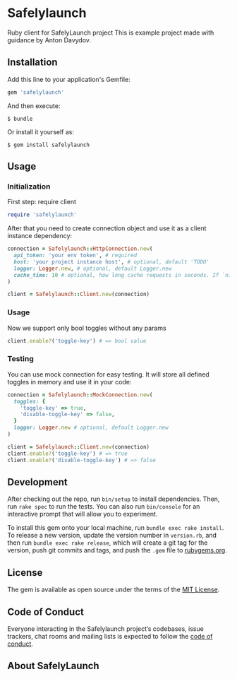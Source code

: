 # Safelylaunch

Ruby client for SafelyLaunch project
This is example project made with guidance by Anton Davydov.

## Installation

Add this line to your application's Gemfile:

```ruby
gem 'safelylaunch'
```

And then execute:

    $ bundle

Or install it yourself as:

    $ gem install safelylaunch

## Usage

### Initialization
First step: require client

```ruby
require 'safelylaunch'
```

After that you need to create connection object and use it as a client instance dependency:

```ruby
connection = Safelylaunch::HttpConnection.new(
  api_token: 'your env token', # required
  host: 'your project instance host', # optional, default 'TODO'
  logger: Logger.new, # optional, default Logger.new
  cache_time: 10 # optional, how long cache requests in seconds. If `nil` will disable cache. Default `nil`
)

client = Safelylaunch::Client.new(connection)
```

### Usage
Now we support only bool toggles without any params

```ruby
client.enable?('toggle-key') # => bool value
```

### Testing
You can use mock connection for easy testing. It will store all defined toggles in memory and use it in your code:

```ruby
connection = Safelylaunch::MockConnection.new(
  toggles: {
    'toggle-key' => true,
    'disable-toggle-key' => false,
  }
  logger: Logger.new # optional, default Logger.new
)

client = Safelylaunch::Client.new(connection)
client.enable?('toggle-key') # => true
client.enable?('disable-toggle-key') # => false
```

## Development

After checking out the repo, run `bin/setup` to install dependencies. Then, run `rake spec` to run the tests. You can also run `bin/console` for an interactive prompt that will allow you to experiment.

To install this gem onto your local machine, run `bundle exec rake install`. To release a new version, update the version number in `version.rb`, and then run `bundle exec rake release`, which will create a git tag for the version, push git commits and tags, and push the `.gem` file to [rubygems.org](https://rubygems.org).

## License

The gem is available as open source under the terms of the [MIT License](https://opensource.org/licenses/MIT).

## Code of Conduct

Everyone interacting in the Safelylaunch project’s codebases, issue trackers, chat rooms and mailing lists is expected to follow the [code of conduct](https://github.com/safelylaunch/ruby-client/blob/master/CODE_OF_CONDUCT.md).

## About SafelyLaunch